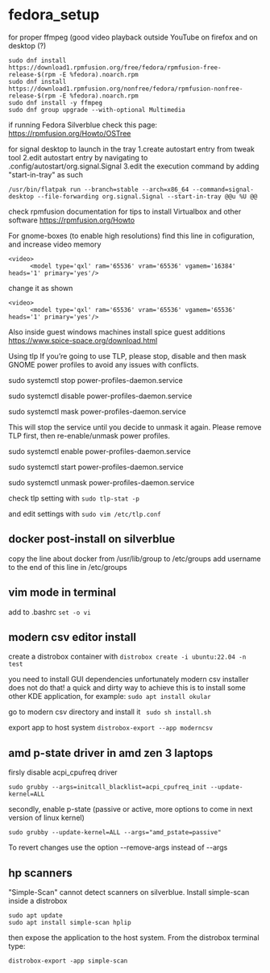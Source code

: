 # fedora_setup

for proper ffmpeg (good video playback outside YouTube on firefox and on desktop (?)
```
sudo dnf install https://download1.rpmfusion.org/free/fedora/rpmfusion-free-release-$(rpm -E %fedora).noarch.rpm
sudo dnf install https://download1.rpmfusion.org/nonfree/fedora/rpmfusion-nonfree-release-$(rpm -E %fedora).noarch.rpm
sudo dnf install -y ffmpeg
sudo dnf group upgrade --with-optional Multimedia
```

if running Fedora Silverblue check this page:
https://rpmfusion.org/Howto/OSTree

for signal desktop to launch in the tray
1.create autostart entry from tweak tool
2.edit autostart entry by navigating to .config/autostart/org.signal.Signal
3.edit the execution command by adding "start-in-tray" as such
```
/usr/bin/flatpak run --branch=stable --arch=x86_64 --command=signal-desktop --file-forwarding org.signal.Signal --start-in-tray @@u %U @@
```

check rpmfusion documentation for tips to install Virtualbox and other software
https://rpmfusion.org/Howto

For gnome-boxes (to enable high resolutions)
find this line in cofiguration, and increase video memory
```
<video>
      <model type='qxl' ram='65536' vram='65536' vgamem='16384' heads='1' primary='yes'/>
```

change it as shown
```
<video>
      <model type='qxl' ram='65536' vram='65536' vgamem='65536' heads='1' primary='yes'/>
```

Also inside guest windows machines install spice guest additions
https://www.spice-space.org/download.html

Using tlp
If you’re going to use TLP, please stop, disable and then mask GNOME power profiles to avoid any issues with conflicts.

sudo systemctl stop power-profiles-daemon.service

sudo systemctl disable power-profiles-daemon.service

sudo systemctl mask power-profiles-daemon.service


This will stop the service until you decide to unmask it again. Please remove TLP first, then re-enable/unmask power profiles.

sudo systemctl enable power-profiles-daemon.service

sudo systemctl start power-profiles-daemon.service

sudo systemctl unmask power-profiles-daemon.service

check tlp setting with 
```sudo tlp-stat -p```

and edit settings with
```sudo vim /etc/tlp.conf```

## docker post-install on silverblue
copy the line about docker from /usr/lib/group to /etc/groups
add username to the end of this line in /etc/groups

## vim mode in terminal
add to .bashrc
```set -o vi```

## modern csv editor install
create a distrobox container with
```distrobox create -i ubuntu:22.04 -n test```

you need to install GUI dependencies
unfortunately modern csv installer does not do that!
a quick and dirty way to achieve this is to install some other KDE application, for example:
```sudo apt install okular```

go to modern csv directory and install it
``` sudo sh install.sh```

export app to host system
```distrobox-export --app moderncsv```

## amd p-state driver in amd zen 3 laptops
firsly disable acpi_cpufreq driver
```
sudo grubby --args=initcall_blacklist=acpi_cpufreq_init --update-kernel=ALL
```

secondly, enable p-state (passive or active, more options to come in next version of linux kernel)
```
sudo grubby --update-kernel=ALL --args="amd_pstate=passive"
```
To revert changes use the option --remove-args instead of --args

## hp scanners
"Simple-Scan" cannot detect scanners on silverblue. Install simple-scan inside a distrobox 
```
sudo apt update
sudo apt install simple-scan hplip
```
then expose the application to the host system. From the distrobox terminal type:
```
distrobox-export -app simple-scan
```



